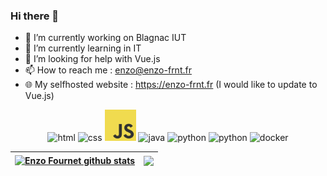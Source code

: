 ### Hi there 👋

- 🔭 I’m currently working on Blagnac IUT
- 🌱 I’m currently learning in IT
- 🤔 I’m looking for help with Vue.js
- 📫 How to reach me : enzo@enzo-frnt.fr
- 🌐 My selfhosted website : https://enzo-frnt.fr (I would like to update to Vue.js)


<p align="center">
<img height="50" alt="html" src="https://www.vectorlogo.zone/logos/w3_html5/w3_html5-icon.svg">
<img height="50" alt="css" src="https://www.vectorlogo.zone/logos/w3_css/w3_css-icon.svg">
<img height="50" alt="javascript" src="https://raw.githubusercontent.com/github/explore/80688e429a7d4ef2fca1e82350fe8e3517d3494d/topics/javascript/javascript.png">
<img height="50" alt="java" src="https://www.vectorlogo.zone/logos/java/java-icon.svg">
<img height="50" alt="python" src="https://www.vectorlogo.zone/logos/python/python-icon.svg">
<img height="50" alt="python" src="https://uxwing.com/wp-content/themes/uxwing/download/brands-and-social-media/c-program-icon.svg">
<img height="50" alt="docker" src="https://www.vectorlogo.zone/logos/docker/docker-icon.svg">
</p>

| <a href="https://github.com/enzofrnt/github-readme-stats#gh-dark-mode-only"><img align="center" src="https://github-readme-stats.vercel.app/api?username=enzofrnt&show_icons=true&include_all_commits=true&theme=buefy&hide_border=true#gh-dark-mode-only" alt="Enzo Fournet github stats" /></a> | <a href="https://github.com/enzofrnt/github-readme-stats"><img align="center" src="https://github-readme-stats.vercel.app/api/top-langs/?username=enzofrnt&layout=compact&theme=buefy&hide_border=true" /></a> |
| ------------- | ------------- |
